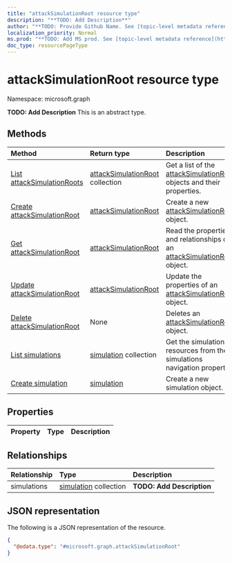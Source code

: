 ```yaml
---
title: "attackSimulationRoot resource type"
description: "**TODO: Add Description**"
author: "**TODO: Provide Github Name. See [topic-level metadata reference](https://msgo.azurewebsites.net/add/document/guidelines/metadata.html#topic-level-metadata)**"
localization_priority: Normal
ms.prod: "**TODO: Add MS prod. See [topic-level metadata reference](https://msgo.azurewebsites.net/add/document/guidelines/metadata.html#topic-level-metadata)**"
doc_type: resourcePageType
---
```


# attackSimulationRoot resource type

Namespace: microsoft.graph



**TODO: Add Description**
This is an abstract type.

## Methods
|Method|Return type|Description|
|:---|:---|:---|
|[List attackSimulationRoots](../api/attacksimulationroot-list.md)|[attackSimulationRoot](../resources/attacksimulationroot.md) collection|Get a list of the [attackSimulationRoot](../resources/attacksimulationroot.md) objects and their properties.|
|[Create attackSimulationRoot](../api/attacksimulationroot-create.md)|[attackSimulationRoot](../resources/attacksimulationroot.md)|Create a new [attackSimulationRoot](../resources/attacksimulationroot.md) object.|
|[Get attackSimulationRoot](../api/attacksimulationroot-get.md)|[attackSimulationRoot](../resources/attacksimulationroot.md)|Read the properties and relationships of an [attackSimulationRoot](../resources/attacksimulationroot.md) object.|
|[Update attackSimulationRoot](../api/attacksimulationroot-update.md)|[attackSimulationRoot](../resources/attacksimulationroot.md)|Update the properties of an [attackSimulationRoot](../resources/attacksimulationroot.md) object.|
|[Delete attackSimulationRoot](../api/attacksimulationroot-delete.md)|None|Deletes an [attackSimulationRoot](../resources/attacksimulationroot.md) object.|
|[List simulations](../api/attacksimulationroot-list-simulations.md)|[simulation](../resources/simulation.md) collection|Get the simulation resources from the simulations navigation property.|
|[Create simulation](../api/attacksimulationroot-post-simulations.md)|[simulation](../resources/simulation.md)|Create a new simulation object.|

## Properties
|Property|Type|Description|
|:---|:---|:---|

## Relationships
|Relationship|Type|Description|
|:---|:---|:---|
|simulations|[simulation](../resources/simulation.md) collection|**TODO: Add Description**|

## JSON representation
The following is a JSON representation of the resource.
<!-- {
  "blockType": "resource",
  "keyProperty": "id",
  "@odata.type": "microsoft.graph.attackSimulationRoot",
  "openType": false
}
-->
``` json
{
  "@odata.type": "#microsoft.graph.attackSimulationRoot"
}
```

